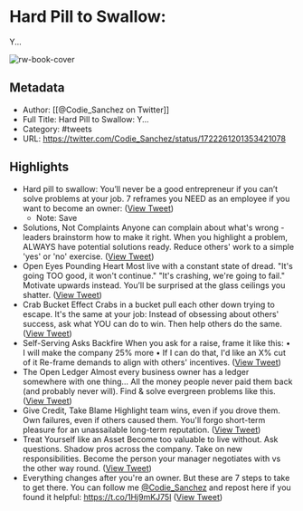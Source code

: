 # Hard Pill to Swallow:
Y...

![rw-book-cover](https://pbs.twimg.com/profile_images/1648315397022572544/2fCMWlPw.jpg)

## Metadata
- Author: [[@Codie_Sanchez on Twitter]]
- Full Title: Hard Pill to Swallow:
Y...
- Category: #tweets
- URL: https://twitter.com/Codie_Sanchez/status/1722261201353421078

## Highlights
- Hard pill to swallow:
  You’ll never be a good entrepreneur if you can’t solve problems at your job.
  7 reframes you NEED as an employee if you want to become an owner: ([View Tweet](https://twitter.com/Codie_Sanchez/status/1722261201353421078))
    - Note: Save
- Solutions, Not Complaints
  Anyone can complain about what's wrong - leaders brainstorm how to make it right.
  When you highlight a problem, ALWAYS have potential solutions ready.
  Reduce others' work to a simple 'yes' or 'no' exercise. ([View Tweet](https://twitter.com/Codie_Sanchez/status/1722261205912522773))
- Open Eyes Pounding Heart
  Most live with a constant state of dread.
  "It's going TOO good, it won't continue."
  "It's crashing, we're going to fail." 
  Motivate upwards instead. You’ll be surprised at the glass ceilings you shatter. ([View Tweet](https://twitter.com/Codie_Sanchez/status/1722261211612639377))
- Crab Bucket Effect
  Crabs in a bucket pull each other down trying to escape.
  It's the same at your job:
  Instead of obsessing about others' success, ask what YOU can do to win.
  Then help others do the same. ([View Tweet](https://twitter.com/Codie_Sanchez/status/1722261215286894779))
- Self-Serving Asks Backfire
  When you ask for a raise, frame it like this:
  • I will make the company 25% more
  • If I can do that, I'd like an X% cut of it
  Re-frame demands to align with others' incentives. ([View Tweet](https://twitter.com/Codie_Sanchez/status/1722261218940133403))
- The Open Ledger
  Almost every business owner has a ledger somewhere with one thing... 
  All the money people never paid them back (and probably never will). 
  Find & solve evergreen problems like this. ([View Tweet](https://twitter.com/Codie_Sanchez/status/1722261222538838461))
- Give Credit, Take Blame
  Highlight team wins, even if you drove them.
  Own failures, even if others caused them.
  You'll forgo short-term pleasure for an unassailable long-term reputation. ([View Tweet](https://twitter.com/Codie_Sanchez/status/1722261226020085900))
- Treat Yourself like an Asset
  Become too valuable to live without.
  Ask questions. Shadow pros across the company. Take on new responsibilities.
  Become the person your manager negotiates with vs the other way round. ([View Tweet](https://twitter.com/Codie_Sanchez/status/1722261229790699694))
- Everything changes after you're an owner.
  But these are 7 steps to take to get there.
  You can follow me <a href="https://twitter.com/Codie_Sanchez">@Codie_Sanchez</a> and repost here if you found it helpful:
  https://t.co/1Hj9mKJ75l ([View Tweet](https://twitter.com/Codie_Sanchez/status/1722261233662108037))

